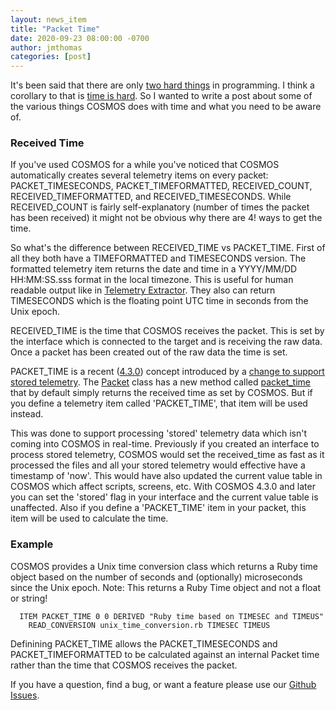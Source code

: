 ```yaml
---
layout: news_item
title: "Packet Time"
date: 2020-09-23 08:00:00 -0700
author: jmthomas
categories: [post]
---
```


It's been said that there are only [two hard things](https://martinfowler.com/bliki/TwoHardThings.html) in programming. I think a corollary to that is [time is hard](https://medium.com/@BlueTaslem/time-is-hard-for-computers-programmers-14ef2a7ece77). So I wanted to write a post about some of the various things COSMOS does with time and what you need to be aware of.

### Received Time

If you've used COSMOS for a while you've noticed that COSMOS automatically creates several telemetry items on every packet: PACKET_TIMESECONDS, PACKET_TIMEFORMATTED, RECEIVED_COUNT, RECEIVED_TIMEFORMATTED, and RECEIVED_TIMESECONDS. While RECEIVED_COUNT is fairly self-explanatory (number of times the packet has been received) it might not be obvious why there are 4! ways to get the time.

So what's the difference between RECEIVED_TIME vs PACKET_TIME. First of all they both have a TIMEFORMATTED and TIMESECONDS version. The formatted telemetry item returns the date and time in a YYYY/MM/DD HH:MM:SS.sss format in the local timezone. This is useful for human readable output like in [Telemetry Extractor]({{site.baseurl}}/docs/v4/tools#telemetry-extractor). They also can return TIMESECONDS which is the floating point UTC time in seconds from the Unix epoch.

RECEIVED_TIME is the time that COSMOS receives the packet. This is set by the interface which is connected to the target and is receiving the raw data. Once a packet has been created out of the raw data the time is set.

PACKET_TIME is a recent ([4.3.0](https://cosmosc2.com/news/2018/08/30/cosmos-4-3-0-released/)) concept introduced by a [change to support stored telemetry](https://github.com/BallAerospace/COSMOS/issues/814). The [Packet]({{site.baseurl}}/docs/v4/packet-class/) class has a new method called [packet_time](https://github.com/BallAerospace/COSMOS/blob/cosmos4/lib/cosmos/packets/packet.rb#L243) that by default simply returns the received time as set by COSMOS. But if you define a telemetry item called 'PACKET_TIME', that item will be used instead.

This was done to support processing 'stored' telemetry data which isn't coming into COSMOS in real-time. Previously if you created an interface to process stored telemetry, COSMOS would set the received_time as fast as it processed the files and all your stored telemetry would effective have a timestamp of 'now'. This would have also updated the current value table in COSMOS which affect scripts, screens, etc. With COSMOS 4.3.0 and later you can set the 'stored' flag in your interface and the current value table is unaffected. Also if you define a 'PACKET_TIME' item in your packet, this item will be used to calculate the time.

### Example

COSMOS provides a Unix time conversion class which returns a Ruby time object based on the number of seconds and (optionally) microseconds since the Unix epoch. Note: This returns a Ruby Time object and not a float or string!

```
  ITEM PACKET_TIME 0 0 DERIVED "Ruby time based on TIMESEC and TIMEUS"
    READ_CONVERSION unix_time_conversion.rb TIMESEC TIMEUS
```

Definining PACKET_TIME allows the PACKET_TIMESECONDS and PACKET_TIMEFORMATTED to be calculated against an internal Packet time rather than the time that COSMOS receives the packet.

If you have a question, find a bug, or want a feature please use our [Github Issues](https://github.com/BallAerospace/COSMOS/issues). 
